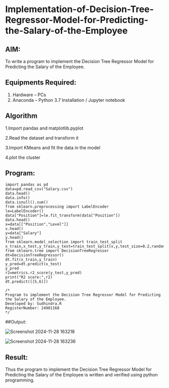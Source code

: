 # Implementation-of-Decision-Tree-Regressor-Model-for-Predicting-the-Salary-of-the-Employee

## AIM:
To write a program to implement the Decision Tree Regressor Model for Predicting the Salary of the Employee.

## Equipments Required:
1. Hardware – PCs
2. Anaconda – Python 3.7 Installation / Jupyter notebook

## Algorithm
1.Import pandas and matplotlib.pyplot

2.Read the dataset and transform it

3.Import KMeans and fit the data in the model

4.plot the cluster

## Program:
```
import pandas as pd
data=pd.read_csv("Salary.csv")
data.head()
data.info()
data.isnull().sum()
from sklearn.preprocessing import LabelEncoder
le=LabelEncoder()
data["Position"]=le.fit_transform(data["Position"])
data.head()
x=data[["Position","Level"]]
x.head()
y=data["Salary"]
y.head()
from sklearn.model_selection import train_test_split
x_train,x_test,y_train,y_test=train_test_split(x,y,test_size=0.2,random_state=2)
from sklearn.tree import DecisionTreeRegressor
dt=DecisionTreeRegressor()
dt.fit(x_train,y_train)
y_pred=dt.predict(x_test)
y_pred
r2=metrics.r2_score(y_test,y_pred)
print("R2 score:",r2)
dt.predict([[5,6]])

/*
Program to implement the Decision Tree Regressor Model for Predicting the Salary of the Employee.
Developed by: Sudhindra.R
RegisterNumber: 24901168  
*/
```

##Output:

![Screenshot 2024-11-28 163218](https://github.com/user-attachments/assets/3fcfabde-e0d6-4313-b3d7-46d958877d33)

![Screenshot 2024-11-28 163236](https://github.com/user-attachments/assets/e2bb7524-37e4-4f70-a995-62dd59936940)

## Result:
Thus the program to implement the Decision Tree Regressor Model for Predicting the Salary of the Employee is written and verified using python programming.
